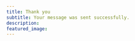 ```yaml
---
title: Thank you
subtitle: Your message was sent successfully.
description: 
featured_image:
---
```


